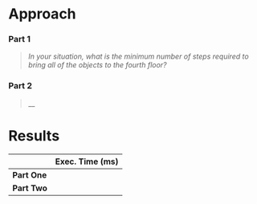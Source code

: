 # Approach
### Part 1
> _In your situation, what is the minimum number of steps required to bring all of the objects to the fourth floor?_


### Part 2
> __


# Results

|              | Exec. Time (ms) |
|--------------|----------------:|
| **Part One** |                 |
| **Part Two** |                 |
